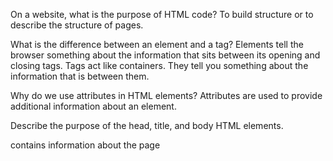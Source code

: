 On a website, what is the purpose of HTML code?
To build structure or to describe the structure of pages.

What is the difference between an element and a tag?
Elements tell the browser something about the information that sits between its opening and closing tags.
Tags act like containers.  They tell you something about the information that is between them.  

Why do we use attributes in HTML elements?
Attributes are used to provide additional information about an element.

Describe the purpose of the head, title, and body HTML elements.
<head> contains information about the page
<title> is displayed at the top of the browser or on the tab.
<body> contains information that is shown within the main portion of the browser

In your browser (Chrome), how do you view the source of a website?
1. Click on View,
2. From the drop down menu, select Developer,
3. From the Developer menu, select View Source

List five different HTML elements and what they are used for. For example, <p></p> is a paragraph element, and it is used to represent a paragraph of text.
1. <h1></h1> is a heading element.  There are 6 levels of this element (h1-h6) <h1> is used for main headings and <h2> on down to <h6> are used for subheadings
2. <b></b> make characters appear bold.
3. <i></i> make characters appear italic
4. <sup></sup> will superscript characters
5. <sub></sub> will subscript characters

What are empty elements?
Empty elements do not have any words between an opening and closing tag. They usually only have one tag.  There will often be a space and forward slash before the closing angled bracket.  ie: <br /> line break or <hr /> horizontal rule

What is semantic markup?
Semantic markup adds extra information.  ie: where emphasis should be placed, the definition of any acronyms or when given text is a quotation.

What are three new semantic elements introduced in HTML 5? Use page 431 in the book to find more about these new elements.
1. <header>
2. <nav>
3. <article>


Code Pen assignment:

<p class="codepen" data-height="265" data-theme-id="default" data-default-tab="html,result" data-user="dladue" data-slug-hash="NWqNydw" style="height: 265px; box-sizing: border-box; display: flex; align-items: center; justify-content: center; border: 2px solid; margin: 1em 0; padding: 1em;" data-pen-title="Day 1">
  <span>See the Pen <a href="https://codepen.io/dladue/pen/NWqNydw">
  Day 1</a> by Dustin LaDue (<a href="https://codepen.io/dladue">@dladue</a>)
  on <a href="https://codepen.io">CodePen</a>.</span>
</p>
<script async src="https://static.codepen.io/assets/embed/ei.js"></script>
